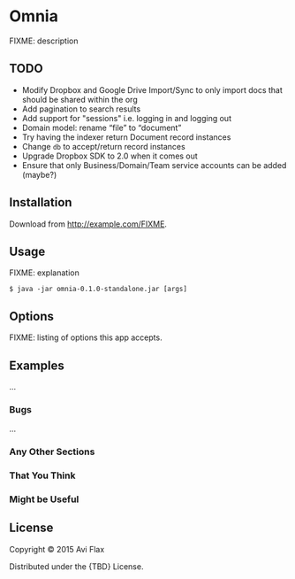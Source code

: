 # Omnia

FIXME: description

## TODO

* Modify Dropbox and Google Drive Import/Sync to only import docs that should be shared within the org
* Add pagination to search results
* Add support for "sessions" i.e. logging in and logging out
* Domain model: rename “file” to “document”
* Try having the indexer return Document record instances
* Change `db` to accept/return record instances
* Upgrade Dropbox SDK to 2.0 when it comes out
* Ensure that only Business/Domain/Team service accounts can be added (maybe?)

## Installation

Download from http://example.com/FIXME.

## Usage

FIXME: explanation

    $ java -jar omnia-0.1.0-standalone.jar [args]

## Options

FIXME: listing of options this app accepts.

## Examples

...

### Bugs

...

### Any Other Sections
### That You Think
### Might be Useful

## License

Copyright © 2015 Avi Flax

Distributed under the {TBD} License.
